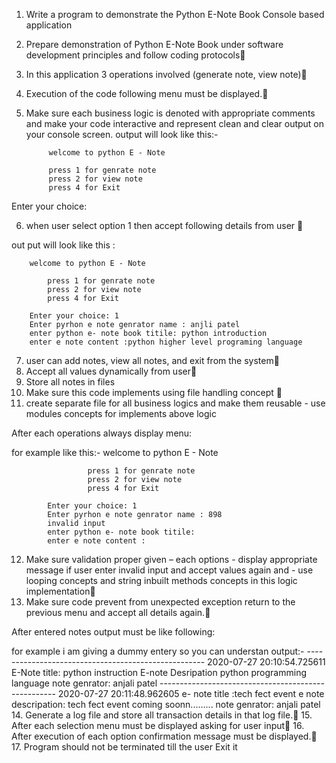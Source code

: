 1. Write a program to demonstrate the Python E-Note Book Console based 
application 
2.  Prepare demonstration of Python E-Note Book under software
development principles and follow coding protocols
3.  In this application 3 operations involved (generate note, view note)
4. Execution of the code following menu must be displayed.
5. Make sure each business logic is denoted with appropriate comments and
make your code interactive and represent clean and clear output on your
console screen.
output will look like this:-

            welcome to python E - Note

            press 1 for genrate note
            press 2 for view note
            press 4 for Exit 

Enter your choice: 

6.  when user select option 1 then accept following details from user 

out put will look like this :

        welcome to python E - Note

            press 1 for genrate note
            press 2 for view note
            press 4 for Exit 

        Enter your choice: 1
        Enter pyrhon e note genrator name : anjli patel
        enter python e- note book titile: python introduction
        enter e note content :python higher level programing language 

7. user can add notes, view all notes, and exit from the system
8.  Accept all values dynamically from user
9.  Store all notes in files 
10.  Make sure this code implements using file handling concept 
11. create separate file for all business logics and make them reusable - use
modules concepts for implements above logic

After each operations always display menu:

for example like this:-
            welcome to python E - Note

                     press 1 for genrate note
                     press 2 for view note
                     press 4 for Exit 

            Enter your choice: 1
            Enter pyrhon e note genrator name : 898
            invalid input
            enter python e- note book titile: 
            enter e note content :


12. Make sure validation proper given – each options - display appropriate
message if user enter invalid input and accept values again and - use
looping concepts and string inbuilt methods concepts in this logic
implementation
13.  Make sure code prevent from unexpected exception return to the previous
menu and accept all details again.

After entered notes output must be like following:

for example i am giving a dummy entery so you can understan
output:-
    ----------------------------------------------------
    2020-07-27 20:10:54.725611
    E-Note title: python instruction 
    E-note Desripation python programming language 
            note genrator: anjali patel
    ----------------------------------------------------
    2020-07-27 20:11:48.962605
    e- note title :tech fect event
    e note descripation: tech fect event coming soonn.........
            note genrator: anjali patel
14. Generate a log file and store all transaction details in that log file.
15.  After each selection menu must be displayed asking for user input
16.  After execution of each option confirmation message must be displayed.
17.  Program should not be terminated till the user Exit it